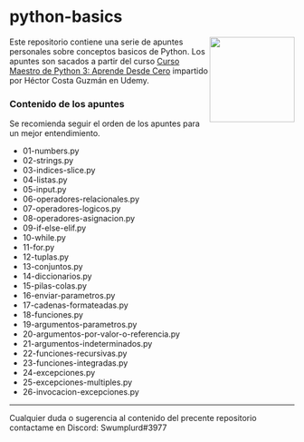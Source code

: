 # python-basics

<img align="right" src="https://upload.wikimedia.org/wikipedia/commons/thumb/c/c3/Python-logo-notext.svg/1200px-Python-logo-notext.svg.png" height="150px">

Este repositorio contiene una serie de apuntes personales sobre conceptos basicos de Python. Los apuntes son sacados
a partir del curso [Curso Maestro de Python 3: Aprende Desde Cero](https://www.udemy.com/share/101qUaBkcec1xXTHw=/) impartido por Héctor Costa Guzmán en Udemy.

### Contenido de los apuntes

Se recomienda seguir el orden de los apuntes para un mejor entendimiento.

+ 01-numbers.py
+ 02-strings.py
+ 03-indices-slice.py
+ 04-listas.py
+ 05-input.py
+ 06-operadores-relacionales.py
+ 07-operadores-logicos.py
+ 08-operadores-asignacion.py
+ 09-if-else-elif.py
+ 10-while.py
+ 11-for.py
+ 12-tuplas.py
+ 13-conjuntos.py
+ 14-diccionarios.py
+ 15-pilas-colas.py
+ 16-enviar-parametros.py
+ 17-cadenas-formateadas.py
+ 18-funciones.py
+ 19-argumentos-parametros.py
+ 20-argumentos-por-valor-o-referencia.py
+ 21-argumentos-indeterminados.py
+ 22-funciones-recursivas.py
+ 23-funciones-integradas.py
+ 24-excepciones.py
+ 25-excepciones-multiples.py
+ 26-invocacion-excepciones.py

---

Cualquier duda o sugerencia al contenido del precente repositorio contactame en Discord: Swumplurd#3977
